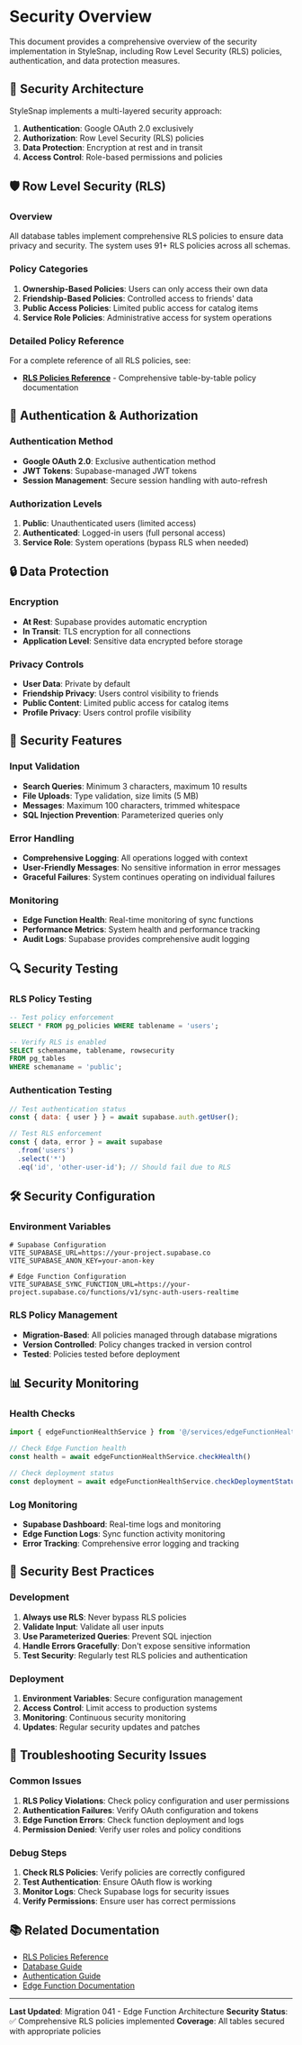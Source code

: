 # Security Overview

This document provides a comprehensive overview of the security implementation in StyleSnap, including Row Level Security (RLS) policies, authentication, and data protection measures.

## 🔐 Security Architecture

StyleSnap implements a multi-layered security approach:

1. **Authentication**: Google OAuth 2.0 exclusively
2. **Authorization**: Row Level Security (RLS) policies
3. **Data Protection**: Encryption at rest and in transit
4. **Access Control**: Role-based permissions and policies

## 🛡️ Row Level Security (RLS)

### Overview

All database tables implement comprehensive RLS policies to ensure data privacy and security. The system uses 91+ RLS policies across all schemas.

### Policy Categories

1. **Ownership-Based Policies**: Users can only access their own data
2. **Friendship-Based Policies**: Controlled access to friends' data
3. **Public Access Policies**: Limited public access for catalog items
4. **Service Role Policies**: Administrative access for system operations

### Detailed Policy Reference

For a complete reference of all RLS policies, see:
- **[RLS Policies Reference](./RLS_POLICIES_REFERENCE.md)** - Comprehensive table-by-table policy documentation

## 🔑 Authentication & Authorization

### Authentication Method

- **Google OAuth 2.0**: Exclusive authentication method
- **JWT Tokens**: Supabase-managed JWT tokens
- **Session Management**: Secure session handling with auto-refresh

### Authorization Levels

1. **Public**: Unauthenticated users (limited access)
2. **Authenticated**: Logged-in users (full personal access)
3. **Service Role**: System operations (bypass RLS when needed)

## 🔒 Data Protection

### Encryption

- **At Rest**: Supabase provides automatic encryption
- **In Transit**: TLS encryption for all connections
- **Application Level**: Sensitive data encrypted before storage

### Privacy Controls

- **User Data**: Private by default
- **Friendship Privacy**: Users control visibility to friends
- **Public Content**: Limited public access for catalog items
- **Profile Privacy**: Users control profile visibility

## 🚨 Security Features

### Input Validation

- **Search Queries**: Minimum 3 characters, maximum 10 results
- **File Uploads**: Type validation, size limits (5 MB)
- **Messages**: Maximum 100 characters, trimmed whitespace
- **SQL Injection Prevention**: Parameterized queries only

### Error Handling

- **Comprehensive Logging**: All operations logged with context
- **User-Friendly Messages**: No sensitive information in error messages
- **Graceful Failures**: System continues operating on individual failures

### Monitoring

- **Edge Function Health**: Real-time monitoring of sync functions
- **Performance Metrics**: System health and performance tracking
- **Audit Logs**: Supabase provides comprehensive audit logging

## 🔍 Security Testing

### RLS Policy Testing

```sql
-- Test policy enforcement
SELECT * FROM pg_policies WHERE tablename = 'users';

-- Verify RLS is enabled
SELECT schemaname, tablename, rowsecurity 
FROM pg_tables 
WHERE schemaname = 'public';
```

### Authentication Testing

```javascript
// Test authentication status
const { data: { user } } = await supabase.auth.getUser();

// Test RLS enforcement
const { data, error } = await supabase
  .from('users')
  .select('*')
  .eq('id', 'other-user-id'); // Should fail due to RLS
```

## 🛠️ Security Configuration

### Environment Variables

```env
# Supabase Configuration
VITE_SUPABASE_URL=https://your-project.supabase.co
VITE_SUPABASE_ANON_KEY=your-anon-key

# Edge Function Configuration
VITE_SUPABASE_SYNC_FUNCTION_URL=https://your-project.supabase.co/functions/v1/sync-auth-users-realtime
```

### RLS Policy Management

- **Migration-Based**: All policies managed through database migrations
- **Version Controlled**: Policy changes tracked in version control
- **Tested**: Policies tested before deployment

## 📊 Security Monitoring

### Health Checks

```javascript
import { edgeFunctionHealthService } from '@/services/edgeFunctionHealthService'

// Check Edge Function health
const health = await edgeFunctionHealthService.checkHealth()

// Check deployment status
const deployment = await edgeFunctionHealthService.checkDeploymentStatus()
```

### Log Monitoring

- **Supabase Dashboard**: Real-time logs and monitoring
- **Edge Function Logs**: Sync function activity monitoring
- **Error Tracking**: Comprehensive error logging and tracking

## 🚀 Security Best Practices

### Development

1. **Always use RLS**: Never bypass RLS policies
2. **Validate Input**: Validate all user inputs
3. **Use Parameterized Queries**: Prevent SQL injection
4. **Handle Errors Gracefully**: Don't expose sensitive information
5. **Test Security**: Regularly test RLS policies and authentication

### Deployment

1. **Environment Variables**: Secure configuration management
2. **Access Control**: Limit access to production systems
3. **Monitoring**: Continuous security monitoring
4. **Updates**: Regular security updates and patches

## 🔧 Troubleshooting Security Issues

### Common Issues

1. **RLS Policy Violations**: Check policy configuration and user permissions
2. **Authentication Failures**: Verify OAuth configuration and tokens
3. **Edge Function Errors**: Check function deployment and logs
4. **Permission Denied**: Verify user roles and policy conditions

### Debug Steps

1. **Check RLS Policies**: Verify policies are correctly configured
2. **Test Authentication**: Ensure OAuth flow is working
3. **Monitor Logs**: Check Supabase logs for security issues
4. **Verify Permissions**: Ensure user has correct permissions

## 📚 Related Documentation

- [RLS Policies Reference](./RLS_POLICIES_REFERENCE.md)
- [Database Guide](../guides/DATABASE_GUIDE.md)
- [Authentication Guide](../guides/AUTHENTICATION_GUIDE.md)
- [Edge Function Documentation](../features/EDGE_FUNCTION_SYNC.md)

---

**Last Updated**: Migration 041 - Edge Function Architecture
**Security Status**: ✅ Comprehensive RLS policies implemented
**Coverage**: All tables secured with appropriate policies
